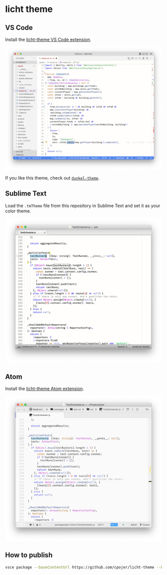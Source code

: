 # licht theme

## VS Code

Install the [licht-theme VS Code extension](https://marketplace.visualstudio.com/items?itemName=cnakazawa.licht-theme).

![licht-theme-vscode](./screenshots/licht-vscode.png)

If you like this theme, check out [`dunkel-theme`](https://github.com/cpojer/dunkel-theme).

## Sublime Text

Load the `.tmTheme` file from this repository in Sublime Text and set it as your color theme.

![licht-theme-sublime](./screenshots/licht-sublime.png)

## Atom

Install the [licht-theme Atom extension](https://atom.io/themes/licht-theme).

![licht-theme-atom](./screenshots/licht-atom.png)

## How to publish

```bash
vsce package --baseContentUrl https://github.com/cpojer/licht-theme --baseImagesUrl https://raw.githubusercontent.com/cpojer/licht-theme/master/
```
